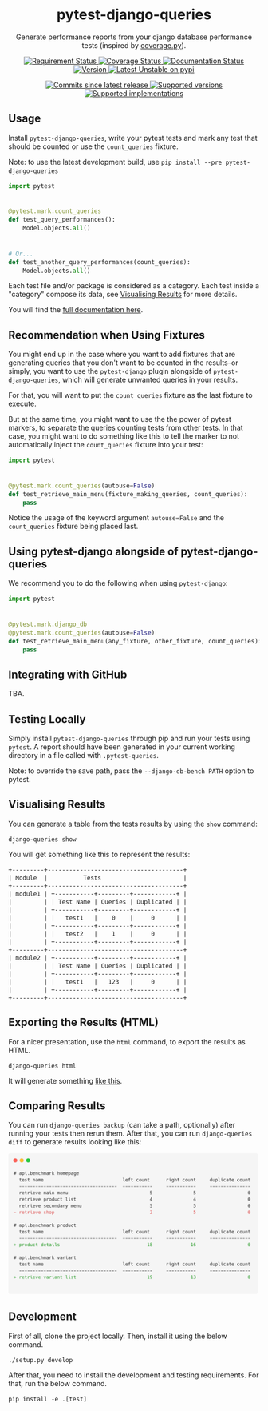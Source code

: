 <div align='center'>
  <h1>pytest-django-queries</h1>
  <p>Generate performance reports from your django database performance tests
  (inspired by <a href='https://coverage.readthedocs.io/en/v4.5.x/'>coverage.py</a>).</p>
  <p>
    <a href='https://travis-ci.org/NyanKiyoshi/pytest-django-queries/'>
      <img src='https://travis-ci.org/NyanKiyoshi/pytest-django-queries.svg?branch=master' alt='Requirement Status' />
    </a>
    <a href='https://codecov.io/gh/NyanKiyoshi/pytest-django-queries'>
      <img src='https://codecov.io/gh/NyanKiyoshi/pytest-django-queries/branch/master/graph/badge.svg' alt='Coverage Status' />
    </a>
    <a href='https://pytest-django-queries.readthedocs.io/en/latest/?badge=latest'>
      <img src='https://readthedocs.org/projects/pytest-django-queries/badge/?version=latest' alt='Documentation Status' />
    </a>
    <a href='https://pypi.python.org/pypi/pytest-django-queries'>
      <img src='https://img.shields.io/pypi/v/pytest-django-queries.svg' alt='Version' />
    </a>
    <a href="https://pypi.org/project/pytest-django-queries/1.2rc1/">
      <img src="https://img.shields.io/badge/pypi%20unstable-v1.2rc1-FF0000.svg" alt="Latest Unstable on pypi">
    </a>
  </p>
  <p>
    <a href='https://github.com/NyanKiyoshi/pytest-django-queries/compare/v1.1.0...master'>
      <img src='https://img.shields.io/github/commits-since/NyanKiyoshi/pytest-django-queries/v1.1.0.svg' alt='Commits since latest release' />
    </a>
    <a href='https://pypi.python.org/pypi/pytest-django-queries'>
      <img src='https://img.shields.io/pypi/pyversions/pytest-django-queries.svg' alt='Supported versions' />
    </a>
    <a href='https://pypi.python.org/pypi/pytest-django-queries'>
      <img src='https://img.shields.io/pypi/implementation/pytest-django-queries.svg' alt='Supported implementations' />
    </a>
  </p>
</div>

## Usage
Install `pytest-django-queries`, write your pytest tests and mark any
test that should be counted or use the `count_queries` fixture.

Note: to use the latest development build, use `pip install --pre pytest-django-queries`

```python
import pytest


@pytest.mark.count_queries
def test_query_performances():
    Model.objects.all()


# Or...
def test_another_query_performances(count_queries):
    Model.objects.all()
```

Each test file and/or package is considered as a category. Each test inside a "category"
compose its data, see [Visualising Results](#visualising-results) for more details.

You will find the [full documentation here](https://pytest-django-queries.readthedocs.io/).

<!-- TODO: insert a graphic here to explain how it works -->

## Recommendation when Using Fixtures
You might end up in the case where you want to add fixtures that are generating queries
that you don't want to be counted in the results–or simply, you want to use the
`pytest-django` plugin alongside of `pytest-django-queries`, which will generate
unwanted queries in your results.

For that, you will want to put the `count_queries` fixture as the last fixture to execute.

But at the same time, you might want to use the the power of pytest markers, to separate
the queries counting tests from other tests. In that case, you might want to do something
like this to tell the marker to not automatically inject the `count_queries` fixture into
your test:

```python
import pytest


@pytest.mark.count_queries(autouse=False)
def test_retrieve_main_menu(fixture_making_queries, count_queries):
    pass
```

Notice the usage of the keyword argument `autouse=False` and the `count_queries` fixture
being placed last.

## Using pytest-django alongside of pytest-django-queries
We recommend you to do the following when using `pytest-django`:

```python
import pytest


@pytest.mark.django_db
@pytest.mark.count_queries(autouse=False)
def test_retrieve_main_menu(any_fixture, other_fixture, count_queries):
    pass
```


## Integrating with GitHub

TBA.

## Testing Locally
Simply install `pytest-django-queries` through pip and run your
tests using `pytest`. A report should have been generated in your
current working directory in a file called with `.pytest-queries`.

Note: to override the save path, pass the `--django-db-bench PATH` option to pytest.

## Visualising Results
You can generate a table from the tests results by using the `show` command:
```shell
django-queries show
```

You will get something like this to represent the results:
```shell
+---------+--------------------------------------+
| Module  |          Tests                       |
+---------+--------------------------------------+
| module1 | +-----------+---------+------------+ |
|         | | Test Name | Queries | Duplicated | |
|         | +-----------+---------+------------+ |
|         | |   test1   |    0    |     0      | |
|         | +-----------+---------+------------+ |
|         | |   test2   |    1    |     0      | |
|         | +-----------+---------+------------+ |
+---------+--------------------------------------+
| module2 | +-----------+---------+------------+ |
|         | | Test Name | Queries | Duplicated | |
|         | +-----------+---------+------------+ |
|         | |   test1   |   123   |     0      | |
|         | +-----------+---------+------------+ |
+---------+--------------------------------------+
```

## Exporting the Results (HTML)
For a nicer presentation, use the `html` command, to export the results as HTML.
```shell
django-queries html
```

It will generate something [like this](https://pytest-django-queries.readthedocs.io/en/latest/html_export_results.html).

## Comparing Results

You can run `django-queries backup` (can take a path, optionally) after
running your tests then rerun them. After that, you can run `django-queries diff`
to generate results looking like this:

<a href='./docs/_static/diff_results.png'>
  <img src='./docs/_static/diff_results.png' alt='screenshot' width='500px' />
</a>

## Development
First of all, clone the project locally. Then, install it using the below command.

```shell
./setup.py develop
```

After that, you need to install the development and testing requirements. For that,
run the below command.

```shell
pip install -e .[test]
```
